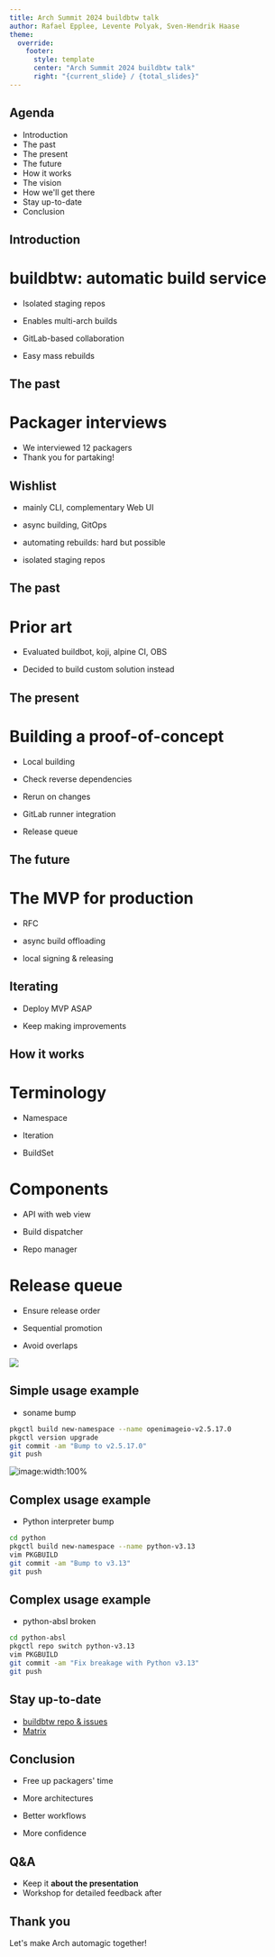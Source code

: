 ```yaml
---
title: Arch Summit 2024 buildbtw talk
author: Rafael Epplee, Levente Polyak, Sven-Hendrik Haase
theme:
  override:
    footer:
      style: template
      center: "Arch Summit 2024 buildbtw talk"
      right: "{current_slide} / {total_slides}"
---
```


Agenda
---

- Introduction
- The past
- The present
- The future
- How it works
- The vision
- How we'll get there
- Stay up-to-date
- Conclusion


<!-- end_slide -->

Introduction
---

# buildbtw: automatic build service

<!-- pause -->
- Isolated staging repos
<!-- pause -->
- Enables multi-arch builds
<!-- pause -->
- GitLab-based collaboration
<!-- pause -->
- Easy mass rebuilds

<!-- end_slide -->

The past
---

# Packager interviews

<!-- pause -->
- We interviewed 12 packagers
- Thank you for partaking!

<!-- pause -->

## Wishlist

<!-- pause -->
- mainly CLI, complementary Web UI
<!-- pause -->
- async building, GitOps
<!-- pause -->
- automating rebuilds: hard but possible
<!-- pause -->
- isolated staging repos

<!-- end_slide -->

The past
---

# Prior art
<!-- pause -->
- Evaluated buildbot, koji, alpine CI, OBS 
<!-- pause -->
- Decided to build custom solution instead

<!-- end_slide -->

The present
---

<!-- pause -->
# Building a proof-of-concept

<!-- pause -->
- Local building
<!-- pause -->
- Check reverse dependencies
<!-- pause -->
- Rerun on changes
<!-- pause -->
- GitLab runner integration
<!-- pause -->
- Release queue

<!-- end_slide -->

The future
---

<!-- pause -->
# The MVP for production

<!-- pause -->
- RFC
<!-- pause -->
- async build offloading
<!-- pause -->
- local signing & releasing

<!-- pause -->
## Iterating
<!-- pause -->
- Deploy MVP ASAP
<!-- pause -->
- Keep making improvements

<!-- end_slide -->

How it works
---

<!-- column_layout: [2, 3]-->
<!-- column: 0 -->
<!-- pause -->
# Terminology
<!-- pause -->
- Namespace
<!-- pause -->
- Iteration
<!-- pause -->
- BuildSet
<!-- pause -->

<!-- column: 1 -->

<!-- pause -->
# Components
<!-- pause -->
- API with web view
<!-- pause -->
- Build dispatcher
<!-- pause -->
- Repo manager

<!-- reset_layout -->

<!-- pause -->
# Release queue
<!-- pause -->
- Ensure release order
<!-- pause -->
- Sequential promotion
<!-- pause -->
- Avoid overlaps

<!-- end_slide -->

![](buildbtw-release-queue-2022-04-01-1320.png)

<!-- end_slide -->

Simple usage example
---

- soname bump
```sh
pkgctl build new-namespace --name openimageio-v2.5.17.0
pkgctl version upgrade
git commit -am "Bump to v2.5.17.0"
git push
```
<!-- end_slide -->
![image:width:100%](buildgraph.png)
<!-- end_slide -->

Complex usage example
---

- Python interpreter bump
<!-- pause -->
```sh
cd python
pkgctl build new-namespace --name python-v3.13
vim PKGBUILD
git commit -am "Bump to v3.13"
git push
```
<!-- end_slide -->

Complex usage example
---

- python-absl broken
<!-- pause -->
```sh
cd python-absl
pkgctl repo switch python-v3.13
vim PKGBUILD
git commit -am "Fix breakage with Python v3.13"
git push
```
<!-- end_slide -->

Stay up-to-date
---
- [buildbtw repo & issues](https://gitlab.archlinux.org/archlinux/buildbtw)
- [Matrix](https://matrix.to/#/#buildbtw:archlinux.org)

<!-- end_slide -->

Conclusion
---

<!-- pause -->
- Free up packagers' time
<!-- pause -->
- More architectures
<!-- pause -->
- Better workflows
<!-- pause -->
- More confidence

<!-- end_slide -->

Q&A
---
- Keep it **about the presentation**
- Workshop for detailed feedback after

<!-- end_slide -->

Thank you
---

<!-- column_layout: [1, 4, 1] -->
<!-- column: 1 -->
<!-- jump_to_middle -->
Let's make Arch automagic together!
